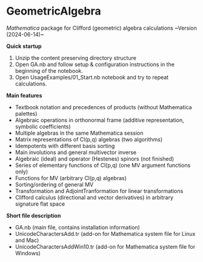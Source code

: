 # GeometricAlgebra
*Mathematica* package for Clifford (geometric) algebra calculations
~Version (2024-06-14)~  


**Quick startup**
1. Unzip the content preserving directory structure
2. Open GA.nb and follow setup & configuration instructions in the beginning of the notebook. 
3. Open UsageExamples/01_Start.nb notebook and try to repeat calculations.

**Main features**
- Textbook notation and precedences of products (without Mathematica palettes)
- Algebraic operations in orthonormal frame (additive representation, symbolic coefficients)
- Multiple algebras in the same Mathematica session
- Matrix representations of Cl(p,q) algebras (two algorithms)
- Idempotents with different basis sorting
- Main involutions and general multivector inverse
- Algebraic (ideal) and operator (Hestenes) spinors (not finished)
- Series of elementary functions of Cl(p,q) (one MV argument functions only) 
- Functions for MV (arbitrary Cl(p,q) algebras) 
- Sorting/ordering of general MV
- Transformation and AdjointTranformation for linear transformations
- Clifford calculus (directional and vector derivatives) in arbitrary signature flat space

**Short file description**
- GA.nb (main file, contains installation information)
- UnicodeCharactersAdd.tr (add-on for Mathematica system file for Linux and Mac)
- UnicodeCharactersAddWin10.tr (add-on for Mathematica system file for Windows)
